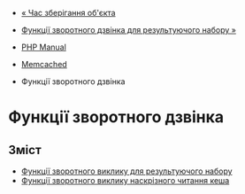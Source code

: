 - [« Час зберігання об'єкта](memcached.expiration.md)
- [Функції зворотного дзвінка для результуючого набору
»](memcached.callbacks.result.md)

- [PHP Manual](index.md)
- [Memcached](book.memcached.md)
- Функції зворотного дзвінка

# Функції зворотного дзвінка

## Зміст

- [Функції зворотного виклику для результуючого
набору](memcached.callbacks.result.md)
- [Функції зворотного виклику наскрізного читання
кеша](memcached.callbacks.read-through.md)
